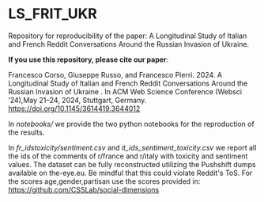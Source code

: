 # LS_FRIT_UKR
Repository for reproducibility of the paper: A Longitudinal Study of Italian and French Reddit Conversations Around the Russian Invasion of Ukraine. 


**If you use this repository, please cite our paper**: 

Francesco Corso, Giuseppe Russo, and Francesco Pierri. 2024. A Longitudinal Study of Italian and French Reddit Conversations Around the Russian Invasion of Ukraine . In ACM Web Science Conference (Websci ’24),May 21–24, 2024, Stuttgart, Germany. https://doi.org/10.1145/3614419.3644012


In *notebooks/* we provide the two python notebooks for the reproduction of the results.

In *fr_idstoxicity/sentiment.csv* and *it_ids_sentiment_toxicity.csv* we report all the ids of the comments of r/france and r/italy with toxicity and sentiment values.
The dataset can be fully reconstructed utilizing the Pushshift dumps available on the-eye.eu. Be mindful that this could violate Reddit's ToS.
For the scores age,gender,partisan use the scores provided in: https://github.com/CSSLab/social-dimensions
